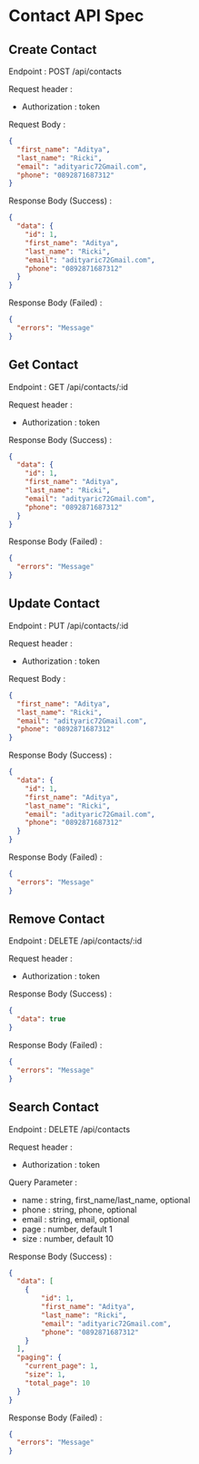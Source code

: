 # Contact API Spec

## Create Contact

Endpoint : POST /api/contacts

Request header :
- Authorization : token

Request Body :
```json
{
  "first_name": "Aditya",
  "last_name": "Ricki",
  "email": "adityaric72Gmail.com",
  "phone": "0892871687312"
}
```

Response Body (Success) :
```json
{
  "data": {
    "id": 1,
    "first_name": "Aditya",
    "last_name": "Ricki",
    "email": "adityaric72Gmail.com",
    "phone": "0892871687312"
  }
}
```

Response Body (Failed) :
```json
{
  "errors": "Message"
}
```

## Get Contact

Endpoint : GET /api/contacts/:id

Request header :
- Authorization : token

Response Body (Success) :
```json
{
  "data": {
    "id": 1,
    "first_name": "Aditya",
    "last_name": "Ricki",
    "email": "adityaric72Gmail.com",
    "phone": "0892871687312"
  }
}
```

Response Body (Failed) :
```json
{
  "errors": "Message"
}
```

## Update Contact

Endpoint : PUT /api/contacts/:id

Request header :
- Authorization : token

Request Body :
```json
{
  "first_name": "Aditya",
  "last_name": "Ricki",
  "email": "adityaric72Gmail.com",
  "phone": "0892871687312"
}
```

Response Body (Success) :
```json
{
  "data": {
    "id": 1,
    "first_name": "Aditya",
    "last_name": "Ricki",
    "email": "adityaric72Gmail.com",
    "phone": "0892871687312"
  }
}
```

Response Body (Failed) :
```json
{
  "errors": "Message"
}
```

## Remove Contact

Endpoint : DELETE /api/contacts/:id

Request header :
- Authorization : token

Response Body (Success) :
```json
{
  "data": true
}
```

Response Body (Failed) :
```json
{
  "errors": "Message"
}
```

## Search Contact

Endpoint : DELETE /api/contacts

Request header :
- Authorization : token

Query Parameter :
- name : string, first_name/last_name, optional
- phone : string, phone, optional
- email : string, email, optional
- page : number, default 1
- size : number, default 10

Response Body (Success) :
```json
{
  "data": [
    {
        "id": 1,
        "first_name": "Aditya",
        "last_name": "Ricki",
        "email": "adityaric72Gmail.com",
        "phone": "0892871687312"
    }
  ],
  "paging": {
    "current_page": 1,
    "size": 1,
    "total_page": 10
  }
}
```

Response Body (Failed) :
```json
{
  "errors": "Message"
}
```